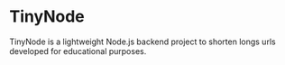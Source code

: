 # TinyNode

TinyNode is a lightweight Node.js backend project to shorten longs urls developed for educational purposes.

